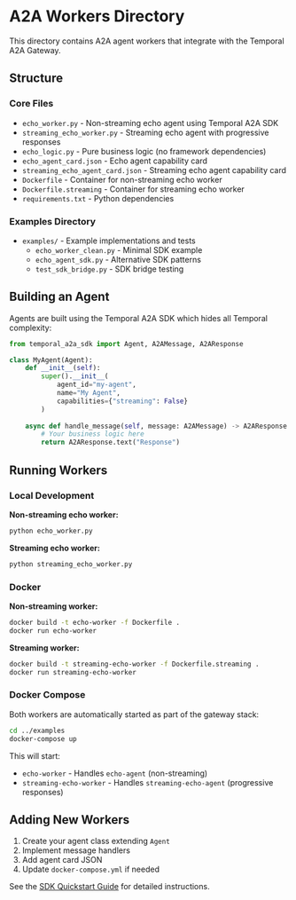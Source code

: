 # A2A Workers Directory

This directory contains A2A agent workers that integrate with the Temporal A2A Gateway.

## Structure

### Core Files
- `echo_worker.py` - Non-streaming echo agent using Temporal A2A SDK
- `streaming_echo_worker.py` - Streaming echo agent with progressive responses
- `echo_logic.py` - Pure business logic (no framework dependencies)
- `echo_agent_card.json` - Echo agent capability card
- `streaming_echo_agent_card.json` - Streaming echo agent capability card
- `Dockerfile` - Container for non-streaming echo worker
- `Dockerfile.streaming` - Container for streaming echo worker
- `requirements.txt` - Python dependencies

### Examples Directory
- `examples/` - Example implementations and tests
  - `echo_worker_clean.py` - Minimal SDK example
  - `echo_agent_sdk.py` - Alternative SDK patterns
  - `test_sdk_bridge.py` - SDK bridge testing

## Building an Agent

Agents are built using the Temporal A2A SDK which hides all Temporal complexity:

```python
from temporal_a2a_sdk import Agent, A2AMessage, A2AResponse

class MyAgent(Agent):
    def __init__(self):
        super().__init__(
            agent_id="my-agent",
            name="My Agent",
            capabilities={"streaming": False}
        )
    
    async def handle_message(self, message: A2AMessage) -> A2AResponse:
        # Your business logic here
        return A2AResponse.text("Response")
```

## Running Workers

### Local Development

**Non-streaming echo worker:**
```bash
python echo_worker.py
```

**Streaming echo worker:**
```bash
python streaming_echo_worker.py
```

### Docker

**Non-streaming worker:**
```bash
docker build -t echo-worker -f Dockerfile .
docker run echo-worker
```

**Streaming worker:**
```bash
docker build -t streaming-echo-worker -f Dockerfile.streaming .
docker run streaming-echo-worker
```

### Docker Compose
Both workers are automatically started as part of the gateway stack:
```bash
cd ../examples
docker-compose up
```

This will start:
- `echo-worker` - Handles `echo-agent` (non-streaming)
- `streaming-echo-worker` - Handles `streaming-echo-agent` (progressive responses)

## Adding New Workers

1. Create your agent class extending `Agent`
2. Implement message handlers
3. Add agent card JSON
4. Update `docker-compose.yml` if needed

See the [SDK Quickstart Guide](../docs/sdk-quickstart.md) for detailed instructions.